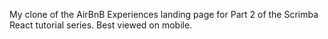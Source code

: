 My clone of the AirBnB Experiences landing page for Part 2 of the Scrimba React tutorial series. Best viewed on mobile.
